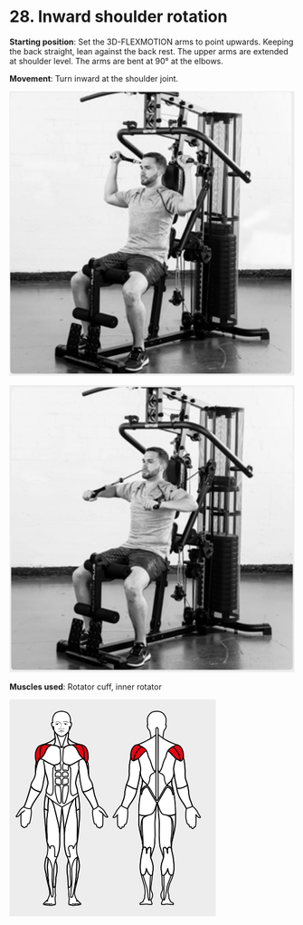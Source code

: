 # 28. Inward shoulder rotation

__Starting position__: Set the 3D-FLEXMOTION arms to point upwards. Keeping the back straight, lean against the back rest. The upper arms are extended at shoulder level. The arms are bent at 90° at the elbows.

__Movement__: Turn inward at the shoulder joint.

![001](001.png)

![002](002.png)

__Muscles used__: Rotator cuff, inner rotator

![003](003.png)
